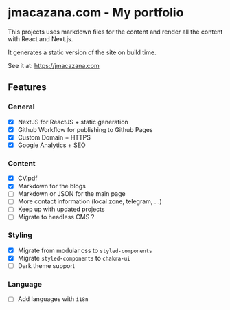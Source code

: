 # jmacazana.com - My portfolio

This projects uses markdown files for the content and render all the content with React and Next.js.

It generates a static version of the site on build time.

See it at: https://jmacazana.com

## Features

### General

- [x] NextJS for ReactJS + static generation
- [x] Github Workflow for publishing to Github Pages
- [x] Custom Domain + HTTPS
- [x] Google Analytics + SEO

### Content

- [x] CV.pdf
- [x] Markdown for the blogs
- [ ] Markdown or JSON for the main page
- [ ] More contact information (local zone, telegram, ...)
- [ ] Keep up with updated projects
- [ ] Migrate to headless CMS ?

### Styling

- [x] Migrate from modular css to `styled-components`
- [x] Migrate `styled-components` to `chakra-ui`
- [ ] Dark theme support

### Language

- [ ] Add languages with `i18n`
